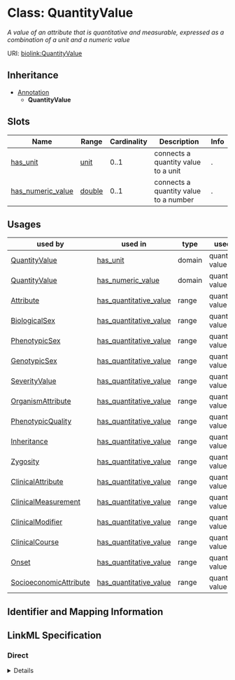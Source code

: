 # Class: QuantityValue
_A value of an attribute that is quantitative and measurable, expressed as a combination of a unit and a numeric value_





URI: [biolink:QuantityValue](https://w3id.org/biolink/vocab/QuantityValue)




## Inheritance

* [Annotation](Annotation.md)
    * **QuantityValue**




## Slots

| Name | Range | Cardinality | Description  | Info |
| ---  | --- | --- | --- | --- |
| [has_unit](has_unit.md) | [unit](unit.md) | 0..1 | connects a quantity value to a unit  | . |
| [has_numeric_value](has_numeric_value.md) | [double](double.md) | 0..1 | connects a quantity value to a number  | . |


## Usages


| used by | used in | type | used |
| ---  | --- | --- | --- |
| [QuantityValue](QuantityValue.md) | [has_unit](has_unit.md) | domain | quantity value |
| [QuantityValue](QuantityValue.md) | [has_numeric_value](has_numeric_value.md) | domain | quantity value |
| [Attribute](Attribute.md) | [has_quantitative_value](has_quantitative_value.md) | range | quantity value |
| [BiologicalSex](BiologicalSex.md) | [has_quantitative_value](has_quantitative_value.md) | range | quantity value |
| [PhenotypicSex](PhenotypicSex.md) | [has_quantitative_value](has_quantitative_value.md) | range | quantity value |
| [GenotypicSex](GenotypicSex.md) | [has_quantitative_value](has_quantitative_value.md) | range | quantity value |
| [SeverityValue](SeverityValue.md) | [has_quantitative_value](has_quantitative_value.md) | range | quantity value |
| [OrganismAttribute](OrganismAttribute.md) | [has_quantitative_value](has_quantitative_value.md) | range | quantity value |
| [PhenotypicQuality](PhenotypicQuality.md) | [has_quantitative_value](has_quantitative_value.md) | range | quantity value |
| [Inheritance](Inheritance.md) | [has_quantitative_value](has_quantitative_value.md) | range | quantity value |
| [Zygosity](Zygosity.md) | [has_quantitative_value](has_quantitative_value.md) | range | quantity value |
| [ClinicalAttribute](ClinicalAttribute.md) | [has_quantitative_value](has_quantitative_value.md) | range | quantity value |
| [ClinicalMeasurement](ClinicalMeasurement.md) | [has_quantitative_value](has_quantitative_value.md) | range | quantity value |
| [ClinicalModifier](ClinicalModifier.md) | [has_quantitative_value](has_quantitative_value.md) | range | quantity value |
| [ClinicalCourse](ClinicalCourse.md) | [has_quantitative_value](has_quantitative_value.md) | range | quantity value |
| [Onset](Onset.md) | [has_quantitative_value](has_quantitative_value.md) | range | quantity value |
| [SocioeconomicAttribute](SocioeconomicAttribute.md) | [has_quantitative_value](has_quantitative_value.md) | range | quantity value |



## Identifier and Mapping Information









## LinkML Specification

<!-- TODO: investigate https://stackoverflow.com/questions/37606292/how-to-create-tabbed-code-blocks-in-mkdocs-or-sphinx -->

### Direct

<details>
```yaml
name: quantity value
description: A value of an attribute that is quantitative and measurable, expressed
  as a combination of a unit and a numeric value
from_schema: https://w3id.org/biolink/biolink-model
is_a: annotation
slots:
- has unit
- has numeric value

```
</details>

### Induced

<details>
```yaml
name: quantity value
description: A value of an attribute that is quantitative and measurable, expressed
  as a combination of a unit and a numeric value
from_schema: https://w3id.org/biolink/biolink-model
is_a: annotation
attributes:
  has unit:
    name: has unit
    exact_mappings:
    - qud:unit
    - IAO:0000039
    close_mappings:
    - EFO:0001697
    - UO-PROPERTY:is_unit_of
    narrow_mappings:
    - SNOMED:has_concentration_strength_denominator_unit
    - SNOMED:has_concentration_strength_numerator_unit
    - SNOMED:has_presentation_strength_denominator_unit
    - SNOMED:has_presentation_strength_numerator_unit
    - SNOMED:has_unit_of_presentation
    description: connects a quantity value to a unit
    in_subset:
    - samples
    from_schema: https://w3id.org/biolink/biolink-model
    domain: quantity value
    multivalued: false
    alias: has_unit
    owner: quantity value
    range: unit
  has numeric value:
    name: has numeric value
    exact_mappings:
    - qud:quantityValue
    description: connects a quantity value to a number
    in_subset:
    - samples
    from_schema: https://w3id.org/biolink/biolink-model
    domain: quantity value
    multivalued: false
    alias: has_numeric_value
    owner: quantity value
    range: double

```
</details>